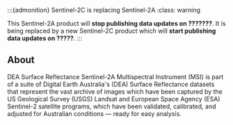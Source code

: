 :::{admonition} Sentinel-2C is replacing Sentinel-2A
:class: warning

This Sentinel-2A product will **stop publishing data updates on ???????**. It is being replaced by a new Sentinel-2C product which will **start publishing data updates on ?????**.
:::

## About

DEA Surface Reflectance Sentinel-2A Multispectral Instrument (MSI) is part of a suite of Digital Earth Australia's (DEA) Surface Reflectance datasets that represent the vast archive of images which have been captured by the US Geological Survey (USGS) Landsat and European Space Agency (ESA) Sentinel-2 satellite programs, which have been validated, calibrated, and adjusted for Australian conditions — ready for easy analysis.

